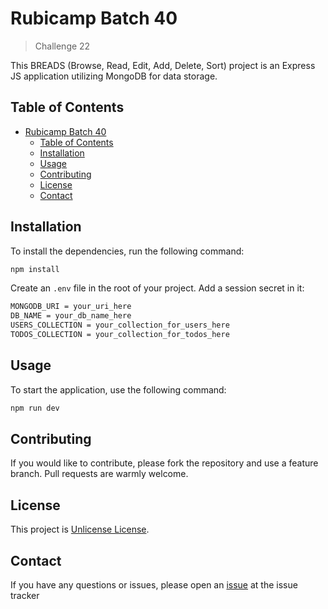 # Rubicamp Batch 40

> Challenge 22

This BREADS (Browse, Read, Edit, Add, Delete, Sort) project is an Express JS application utilizing MongoDB for data storage.

## Table of Contents

- [Rubicamp Batch 40](#rubicamp-batch-40)
  - [Table of Contents](#table-of-contents)
  - [Installation](#installation)
  - [Usage](#usage)
  - [Contributing](#contributing)
  - [License](#license)
  - [Contact](#contact)

## Installation

To install the dependencies, run the following command:

```bash
npm install
```

Create an ```.env``` file in the root of your project. Add a session secret in it:

```bash
MONGODB_URI = your_uri_here
DB_NAME = your_db_name_here
USERS_COLLECTION = your_collection_for_users_here
TODOS_COLLECTION = your_collection_for_todos_here
```

## Usage

To start the application, use the following command:

```bash
npm run dev
```

## Contributing

If you would like to contribute, please fork the repository and use a feature branch. Pull requests are warmly welcome.

## License

This project is [Unlicense License](./LICENSE).

## Contact

If you have any questions or issues, please open an [issue](https://github.com/aryajava/rc40-challenge21/issues) at the issue tracker
